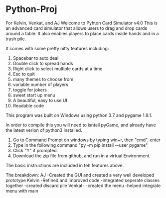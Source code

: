 # Python-Proj
For Kelvin, Venkat, and AJ
Welcome to Pyhton Card Simulator v4.0
This is an advanced card simulator that allows users to drag and drop cards around a table. It also enables players to place cards inside 
hands and in a trash pile.

It comes with some pretty nifty features including:
1. Spacebar to auto deal
2. Double click to spread hands
3. Right click to select multiple cards at a time
4. Esc to quit
5. many themes to choose from
6. variable number of players
7. toggle for jokers
8. sweet start up menu
9. A beautiful, easy to use UI
10. Readable code

This program was built on Windows using python 3.7 and pygame 1.9.1.

In order to compile this you will need to isntall pyGame, and already have the latest verion of python3 installed.

1. Go to Command Prompt on windows by typing win+r, then "cmd", enter
2. Type in the following command "py -m pip install --user pygame"
3. Click "Y" if prompted.
4. Download the zip file from github, and run in a virtual Environment.
   
The basic instructions are included in teh features above.

The breakdown:
AJ
  -Created the GUI and created a very well developed prototype
Kelvin
  -Refined and improved code
  -integrated seperate classes together
  -created discard pile
Venkat-
  -created the menu
  -helped integrate menu with main



